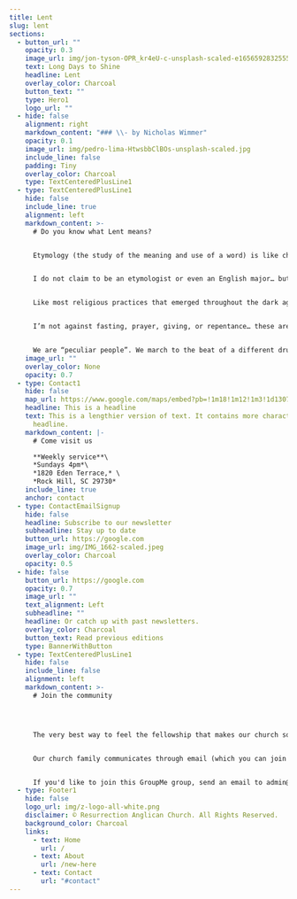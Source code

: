 ```yaml
---
title: Lent
slug: lent
sections:
  - button_url: ""
    opacity: 0.3
    image_url: img/jon-tyson-OPR_kr4eU-c-unsplash-scaled-e1656592832555.jpg
    text: Long Days to Shine
    headline: Lent
    overlay_color: Charcoal
    button_text: ""
    type: Hero1
    logo_url: ""
  - hide: false
    alignment: right
    markdown_content: "### \\- by Nicholas Wimmer"
    opacity: 0.1
    image_url: img/pedro-lima-HtwsbbClBOs-unsplash-scaled.jpg
    include_line: false
    padding: Tiny
    overlay_color: Charcoal
    type: TextCenteredPlusLine1
  - type: TextCenteredPlusLine1
    hide: false
    include_line: true
    alignment: left
    markdown_content: >-
      # Do you know what Lent means?


      Etymology (the study of the meaning and use of a word) is like chasing a rabbit down a series of burrows and tunneling in every direction possible in hope of getting to it’s foundational meaning. You trust that whoever did the tedious work of researching root words and declensions over centuries of multiple languages had some clear direction and determination to their work. But defining the meaning of a word does appear to have some aimlessness to it and requires a bit of patience and wonder in the process.


      I do not claim to be an etymologist or even an English major… but I do like words. When I started looking at the origins of Lent and what the word actually means I was amazed at how it came into existence, what it points to in scripture and Church history, and it’s implications for life with the Spirit today. Lent comes from an Old English word, Lenten, that was used around the 14th century in Western Europe. If you look it up, most dictionaries will tell you it means “to lengthen”. The suggestion is that these are the spring days from late-February to early April that tend to lengthen as we get closer to summer. The root word for day in Latin comes from a Slavic word- Dini or Deyu; which means “to shine”. 


      Like most religious practices that emerged throughout the dark ages in Europe, I get a strong sense that there are some unhealthy religious underpinnings to why Lent was enforced on saints and sinners alike. The traditional season of Lent follows Epiphany in the church calendar and lasts around forty days to harken the forty days of fasting that Jesus experienced in the desert. The purpose of Lent is the preparation of the believer for Holy Week, with it’s pinnacle in the resurrection of Jesus.  Through prayer, acts of penance, repentance of sins, giving of time, talent, and finaces, and the denial of self and pleasure, believers from all over the world enter into a season of preparation and anticipation. But why are these acts or actions important for preparing us for the resurrection of Jesus?


      I’m not against fasting, prayer, giving, or repentance… these are all part of the daily discipline and practices of being a Christ-follower. But what makes this season of Lent so significant? Unlike so many other holidays, Lent is not about consumption, self-absorption, and commercialism. It’s about doing less, removing the clutter, and changing some patterns and habits in our lives. It is unpopular, unmarketable and quite honestly it’s inconvenient. There is a natural reluctance to such disciplines because they are quite honestly… hard to do.  So what is gained as we choose in obedience to have a few weeks where we do less, eat and drink less, and spend more time in concentration and meditation on the person of Jesus? 


      We are “peculiar people”. We march to the beat of a different drum… His drum. And by entering into a different daily and weekly rhythm, we align ourselves to God’s way of living and learning so that we can better understand who He is, how He made us and what this abiding life with Him really looks like. Forty is Biblically important for a lot of reasons. It represents a time of trial or hardship. We see this in narratives such as Noah and the flood, the Hebrews’ journey in the wilderness, Moses on Mt. Sinai and of course Jesus in the desert. There are not set rules to what we choose to do during these Lenten days but I believe and have witnessed personally that when we choose to participate in these ancient rhythms something tremendous happens. We begin to declutter the busyness of our lives, recalibrate and find a deeper sense of joy and peace. These Long Days to Shine is an invitation to each of us to partake in the paradox of momentary suffering that brings about a richer vitality in our relationship with God.
    image_url: ""
    overlay_color: None
    opacity: 0.7
  - type: Contact1
    hide: false
    map_url: https://www.google.com/maps/embed?pb=!1m18!1m12!1m3!1d13079.972502539167!2d-80.99647495338147!3d34.95678098181917!2m3!1f0!2f0!3f0!3m2!1i1024!2i768!4f13.1!3m3!1m2!1s0x0%3A0xd0c91ab7c5b8691d!2sResurrection%20Anglican%20Church!5e0!3m2!1sen!2sus!4v1666213161340!5m2!1sen!2sus
    headline: This is a headline
    text: This is a lengthier version of text. It contains more characters than the
      headline.
    markdown_content: |-
      # C﻿ome visit us

      **W﻿eekly service**\
      *S﻿undays 4pm*\
      *1820 Eden Terrace,* \
      *Rock Hill, SC 29730*
    include_line: true
    anchor: contact
  - type: ContactEmailSignup
    hide: false
    headline: Subscribe to our newsletter
    subheadline: Stay up to date
    button_url: https://google.com
    image_url: img/IMG_1662-scaled.jpeg
    overlay_color: Charcoal
    opacity: 0.5
  - hide: false
    button_url: https://google.com
    opacity: 0.7
    image_url: ""
    text_alignment: Left
    subheadline: ""
    headline: Or catch up with past newsletters.
    overlay_color: Charcoal
    button_text: Read previous editions
    type: BannerWithButton
  - type: TextCenteredPlusLine1
    hide: false
    include_line: false
    alignment: left
    markdown_content: >-
      # Join the community




      The very best way to feel the fellowship that makes our church so special is to make connections with other church members and get to know us a little bit better!


      Our church family communicates through email (which you can join above), and in one giant GroupMe chat group. We use this group to share announcements, reminders for church events, prayer requests, and family updates.


      If you'd like to join this GroupMe group, send an email to admin@resurrectionrockhill.org with your name, email, and phone number, and we'll send you an invitation.
  - type: Footer1
    hide: false
    logo_url: img/z-logo-all-white.png
    disclaimer: © Resurrection Anglican Church. All Rights Reserved.
    background_color: Charcoal
    links:
      - text: Home
        url: /
      - text: About
        url: /new-here
      - text: Contact
        url: "#contact"
---
```


